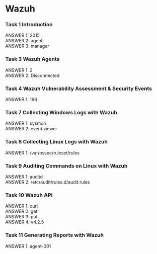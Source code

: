 <h1> Wazuh </h1>

<h3> Task 1  Introduction </h3>
  ANSWER 1:	2015 <br/>
  ANSWER 2: agent <br/>
  ANSWER 3: manager <br/>

<h3> Task 3  Wazuh Agents </h3>
  ANSWER 1:	2 <br/>
  ANSWER 2: Disconnected <br/>

<h3> Task 4  Wazuh Vulnerability Assessment & Security Events</h3>
  ANSWER 1: 196	<br/>

<h3> Task 7  Collecting Windows Logs with Wazuh </h3>
  ANSWER 1:	sysmon <br/>
  ANSWER 2: event viewer <br/>

<h3> Task 8  Collecting Linux Logs with Wazuh </h3>
  ANSWER 1:	/var/ossec/ruleset/rules <br/>

<h3> Task 9  Auditing Commands on Linux with Wazuh </h3>
  ANSWER 1:	auditd <br/>
  ANSWER 2: /etc/audit/rules.d/audit.rules <br/>

<h3> Task 10  Wazuh API</h3>
  ANSWER 1:	curl <br/>
  ANSWER 2: get  <br/>
  ANSWER 3: put <br/>
  ANSWER 4: v4.2.5 <br/>
  
<h3> Task 11  Generating Reports with Wazuh </h3>
  ANSWER 1:	agent-001<br/>
